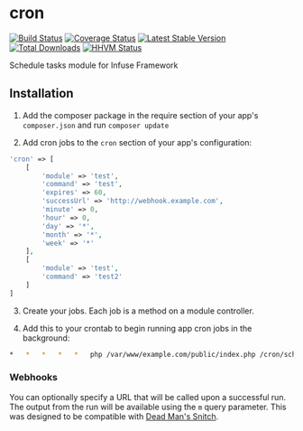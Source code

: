cron
==============

[![Build Status](https://travis-ci.org/infusephp/cron.png?branch=master)](https://travis-ci.org/infusephp/cron)
[![Coverage Status](https://coveralls.io/repos/infusephp/cron/badge.png)](https://coveralls.io/r/infusephp/cron)
[![Latest Stable Version](https://poser.pugx.org/infuse/cron/v/stable.png)](https://packagist.org/packages/infuse/cron)
[![Total Downloads](https://poser.pugx.org/infuse/cron/downloads.png)](https://packagist.org/packages/infuse/cron)
[![HHVM Status](http://hhvm.h4cc.de/badge/infuse/cron.svg)](http://hhvm.h4cc.de/package/infuse/cron)

Schedule tasks module for Infuse Framework

## Installation

1. Add the composer package in the require section of your app's `composer.json` and run `composer update`

2. Add cron jobs to the `cron` section of your app's configuration:
```php
'cron' => [
	[
		'module' => 'test',
		'command' => 'test',
		'expires' => 60,
		'successUrl' => 'http://webhook.example.com',
		'minute' => 0,
		'hour' => 0,
		'day' => '*',
		'month' => '*',
		'week' => '*'
	],
	[
		'module' => 'test',
		'command' => 'test2'
	]
]
```

3. Create your jobs. Each job is a method on a module controller.

4. Add this to your crontab to begin running app cron jobs in the background:
```bash
*	*	*	*	*	php /var/www/example.com/public/index.php /cron/scheduleCheck
```

### Webhooks

You can optionally specify a URL that will be called upon a successful run. The output from the run will be available using the `m` query parameter. This was designed to be compatible with [Dead Man's Snitch](https://deadmanssnitch.com/).